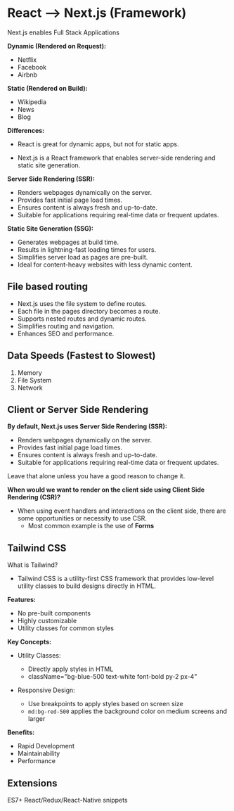# React --> Next.js (Framework)

Next.js enables Full Stack Applications

**Dynamic (Rendered on Request):**

- Netflix
- Facebook
- Airbnb

**Static (Rendered on Build):**

- Wikipedia
- News
- Blog

**Differences:**

- React is great for dynamic apps, but not for static apps.

- Next.js is a React framework that enables server-side rendering and static site generation.

**Server Side Rendering (SSR):**

- Renders webpages dynamically on the server.
- Provides fast initial page load times.
- Ensures content is always fresh and up-to-date.
- Suitable for applications requiring real-time data or frequent updates.

**Static Site Generation (SSG):**

- Generates webpages at build time.
- Results in lightning-fast loading times for users.
- Simplifies server load as pages are pre-built.
- Ideal for content-heavy websites with less dynamic content.

## File based routing

- Next.js uses the file system to define routes.
- Each file in the pages directory becomes a route.
- Supports nested routes and dynamic routes.
- Simplifies routing and navigation.
- Enhances SEO and performance.

## Data Speeds (Fastest to Slowest)

1. Memory
2. File System
3. Network

## Client or Server Side Rendering

**By default, Next.js uses Server Side Rendering (SSR):**

- Renders webpages dynamically on the server.
- Provides fast initial page load times.
- Ensures content is always fresh and up-to-date.
- Suitable for applications requiring real-time data or frequent updates.

Leave that alone unless you have a good reason to change it.

**When would we want to render on the client side using Client Side Rendering (CSR)?**

- When using event handlers and interactions on the client side, there are some opportunities or necessity to use CSR.
  - Most common example is the use of **Forms**

## Tailwind CSS

What is Tailwind?

- Tailwind CSS is a utility-first CSS framework that provides low-level utility classes to build designs directly in HTML.

**Features:**

- No pre-built components
- Highly customizable
- Utility classes for common styles

**Key Concepts:**

- Utility Classes:

  - Directly apply styles in HTML
  - className="bg-blue-500 text-white font-bold py-2 px-4"

- Responsive Design:
  - Use breakpoints to apply styles based on screen size
  - `md:bg-red-500` applies the background color on medium screens and larger

**Benefits:**

- Rapid Development
- Maintainability
- Performance

## Extensions

ES7+ React/Redux/React-Native snippets
